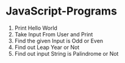 # JavaScript-Programs

1. Print Hello World
2. Take Input From User and Print
3. Find the given Input is Odd or Even
4. Find out Leap Year or Not
5. Find out input String is Palindrome or Not